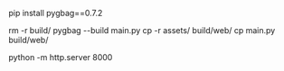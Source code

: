 pip install pygbag==0.7.2


rm -r build/
pygbag --build main.py
cp -r assets/ build/web/
cp main.py build/web/

python -m http.server 8000